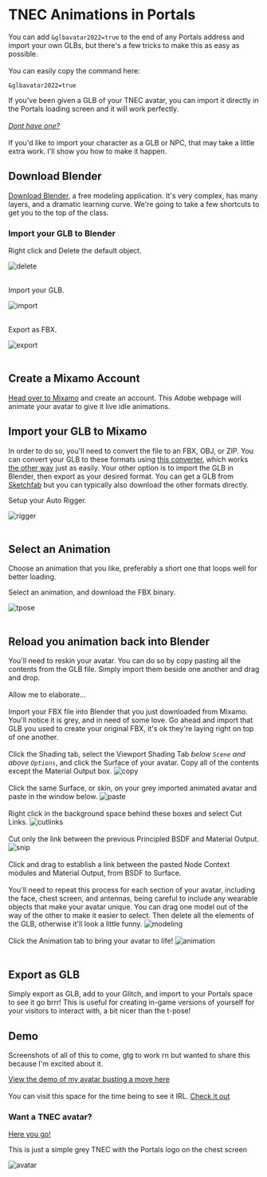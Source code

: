 # TNEC Animations in Portals

You can add `&glbavatar2022=true` to the end of any Portals address and import your own GLBs, but there's a few tricks to make this as easy as possible.<br><br>
You can easily copy the command here:
```
&glbavatar2022=true
```
If you've been given a GLB of your TNEC avatar, you can import it directly in the Portals loading screen and it will work perfectly.<br><br><i>[Dont have one?](https://github.com/ilovespectra/portals/edit/main/avatars/README.md#want-a-tnec-avatar)</i><br><br> If you'd like to import your character as a GLB or NPC, that may take a little extra work. I'll show you how to make it happen. 

## Download Blender

[Download Blender](https://www.blender.org/download/), a free modeling application. It's very complex, has many layers, and a dramatic learning curve. We're going to take a few shortcuts to get you to the top of the class.

### Import your GLB to Blender

Right click and Delete the default object.

![delete](assets/1_delete.png)<br><br>

Import your GLB.

![import](assets/2_importglb.png)<br><br>

Export as FBX.

![export](assets/2.5_export_fbx.png)<br><br>

## Create a Mixamo Account

[Head over to Mixamo](https://www.mixamo.com/) and create an account. This Adobe webpage will animate your avatar to give it live idle animations.

## Import your GLB to Mixamo

In order to do so, you'll need to convert the file to an FBX, OBJ, or ZIP. You can convert your GLB to these formats using [this converter](https://imagetostl.com/convert/file/glb/to/fbx), which works [the other way](https://imagetostl.com/convert/file/fbx/to/glb) just as easily. Your other option is to import the GLB in Blender, then export as your desired format. 
You can get a GLB from [Sketchfab](https://sketchfab.com/) but you can typically also download the other formats directly. 

Setup your Auto Rigger.

![rigger](assets/3.5_mixamo.png)<br><br>

## Select an Animation

Choose an animation that you like, preferably a short one that loops well for better loading. 

Select an animation, and download the FBX binary.

![tpose](assets/3_tpose.png)<br><br>

## Reload you animation back into Blender

You'll need to reskin your avatar. You can do so by copy pasting all the contents from the GLB file. Simply import them beside one another and drag and drop.<br><br>
Allow me to elaborate...<br><br>
Import your FBX file into Blender that you just downloaded from Mixamo. You'll notice it is grey, and in need of some love. Go ahead and import that GLB you used to create your original FBX, it's ok they're laying right on top of one another.<br><br>
Click the Shading tab, select the Viewport Shading Tab <i>below `Scene` and above `Options`</i>, and click the Surface of your avatar. Copy all of the contents except the Material Output box.
![copy](assets/6_blender_copy.png)<br><br>
Click the same Surface, or skin, on your grey imported animated avatar and paste in the window below.
![paste](assets/7_blender_paste.png)<br><br>
Right click in the background space behind these boxes and select Cut Links.
![cutlinks](assets/8_blender_cutlinks.png)<br><br>
Cut only the link between the previous Principled BSDF and Material Output.
![snip](assets/9_blender_cut.png)<br><br>
Click and drag to establish a link between the pasted Node Context modules and Material Output, from BSDF to Surface.<br><br>
You'll need to repeat this process for each section of your avatar, including the face, chest screen, and antennas, being careful to include any wearable objects that make your avatar unique. You can drag one model out of the way of the other to make it easier to select. Then delete all the elements of the GLB, otherwise it'll look a little funny.
![modeling](assets/10_blender_modeling.png)<br><br>
Click the Animation tab to bring your avatar to life!
![animation](assets/11_blender_animation.png)<br><br>

## Export as GLB

Simply export as GLB, add to your Glitch, and import to your Portals space to see it go brrr! This is useful for creating in-game versions of yourself for your visitors to interact with, a bit nicer than the t-pose!

## Demo

Screenshots of all of this to come, gtg to work rn but wanted to share this because I'm excited about it. 

[View the demo of my avatar busting a move here](https://youtu.be/f-xM49QmDxM)
<br><br>
You can visit this space for the time being to see it IRL. [Check it out](https://theportal.to/?room=68b33f7c-dded-49e5-bee9-8cfcb6a9adf1)

### Want a TNEC avatar?

[Here you go!](https://github.com/ilovespectra/portals/blob/main/avatars/assets/TNEC-lightgrey-portals.glb)

This is just a simple grey TNEC with the Portals logo on the chest screen

![avatar](assets/avatar.png)
